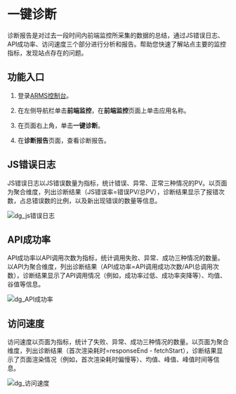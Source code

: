 # 一键诊断

诊断报告是对过去一段时间内前端监控所采集的数据的总结，通过JS错误日志、API成功率、访问速度三个部分进行分析和报告。帮助您快速了解站点主要的监控指标，发现站点存在的问题。

## 功能入口

1.  登录[ARMS控制台](https://arms.console.aliyun.com/#/home)。

2.  在左侧导航栏单击**前端监控**，在**前端监控**页面上单击应用名称。

3.  在页面右上角，单击**一键诊断**。

4.  在**诊断报告**页面，查看诊断报告。


## JS错误日志

JS错误日志以JS错误数量为指标，统计错误、异常、正常三种情况的PV。以页面为聚合维度，列出诊断结果（JS错误率=错误PV/总PV），诊断结果显示了报错次数，占总错误数的比例，以及新出现错误的数量等信息。

![dg_js错误日志](https://static-aliyun-doc.oss-accelerate.aliyuncs.com/assets/img/zh-CN/7352718061/p201745.png)

## API成功率

API成功率以API调用次数为指标，统计调用失败、异常、成功三种情况的数量。以API为聚合维度，列出诊断结果（API成功率=API调用成功次数/API总调用次数），诊断结果显示了API调用情况（例如，成功率过低、成功率突降等）、均值、谷值等信息。

![dg_API成功率](https://static-aliyun-doc.oss-accelerate.aliyuncs.com/assets/img/zh-CN/7352718061/p201796.png)

## 访问速度

访问速度以页面为指标，统计了失败、异常、成功三种情况的数量。以页面为聚合维度，列出诊断结果（首次渲染耗时=responseEnd - fetchStart），诊断结果显示了页面渲染情况（例如，首次渲染耗时偏慢等）、均值、峰值、峰值时间等信息。

![dg_访问速度](https://static-aliyun-doc.oss-accelerate.aliyuncs.com/assets/img/zh-CN/7352718061/p201797.png)

